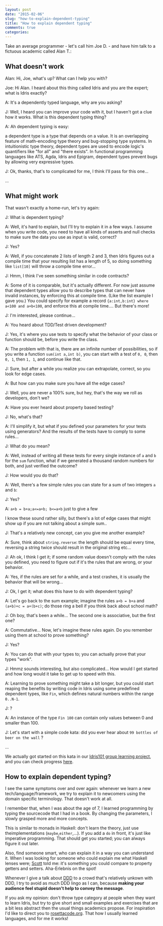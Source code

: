 ```yaml
---
layout: post
date: "2015-02-06"
slug: "how-to-explain-dependent-typing"
title: "How to explain dependent typing"
comments: true
categories: 
---
```

 
Take an average programmer - let's call him Joe D. - and have him talk to a fictuous academic called Alan T.:

## What doesn't work

Alan: Hi, Joe, what's up? What can I help you with?

Joe: Hi Alan. I heard about this thing called Idris and you are the expert; what is Idris exactly?

A: It's a dependently typed language, why are you asking?

J: Well, I heard you can improve your code with it, but I haven't got a clue how it works. What is this dependent typing thing?

A: Ah dependent typing is easy:

a dependent type is a type that depends on a value. It is an overlapping feature of math-encoding type theory and bug-stopping type systems. In intuitionistic type theory, dependent types are used to encode logic's quantifiers like "for all" and "there exists". In functional programming languages like ATS, Agda, Idris and Epigram, dependent types prevent bugs by allowing very expressive types.

J: Ok, thanks, that's to complicated for me, I think I'll pass for this one...

...

## What might work

That wasn't exactly a home-run, let's try again:

J: What is dependent typing?

A: Well, it's hard to explain, but I'll try to explain it in a few ways. I assume when you write code, you need to have all kinds of asserts and null checks to make sure the data you use as input is valid, correct?

J: Yes?

A: Well, if you concatenate 2 lists of length 2 and 3, then Idris figures out a compile time that your resulting list has a length of 5, so doing something like `list[10]` will throw a compile time error...

J: Hmm, I think I've seen something similar in code contracts?

A: Some of it is comparable, but it's actually different. For now just assume that dependent types allow you to describe types that can never have invalid instances, by enforcing this at compile time. (Like the list example I gave you.) You could specify for example a record `{a:int,b:int} where a<100 and a+b<100`, and enforce this at compile time.... But there's more!

J: I'm interested, please continue...

A: You heard about TDD/Test driven development?

J: Yes, it's where you use tests to specify what the behavior of your class or function should be, before you write the class.

A: The problem with that is, there are an infinite number of possibilities, so if you write a function `sum(int a,int b)`, you can start with a test of `0, 0`, then `0, 1`, then `1, 1`, and continue like that.

J: Sure, but after a while you realize you can extrapolate, correct, so you look for edge cases.

A: But how can you make sure you have all the edge cases?

J: Well, you are never a 100% sure, but hey, that's the way we roll as developers, don't we?

A: Have you ever heard about property based testing?

J: No, what's that?

A: I'll simplify it, but what if you defined your parameters for your tests using generators? And the results of the tests have to comply to some rules...

J: What do you mean?

A: Well, instead of writing all these tests for every single instance of `a` and `b` for the `sum` function, what if we generated a thousand random numbers for both, and just verified the outcome?

J: How would you do that?

A: Well, there's a few simple rules you can state for a sum of two integers `a` and `b`:

J: Yes?

A: `a+b = b+a;a<=a+b; b<=a+b` just to give a few

I know these sound rather silly, but there's a lot of edge cases that might show up if you are not talking about a simple sum..

J: That's a relatively new concept, can you give me another example?

A: Sure, think about `string.reverse`: the length should be equal every time, reversing a string twice should result in the original string etc...

J: Ah ok, I think I get it; if some random value doesn't comply with the rules you defined, you need to figure out if it's the rules that are wrong, or your behavior. 

A: Yes, if the rules are set for a while, and a test crashes, it is usually the behavior that will be wrong...

J: Ok, I get it; what does this have to do with dependent typing?

A: Let's go back to the sum example; imagine the rules `a+b = b+a` and `(a+b)+c = a+(b+c)`; do those ring a bell if you think back about school math?

J: Oh boy, that's been a while... The second one is associative, but the first one?

A: Commutative... Now, let's imagine these rules again. Do you remember using them at school to prove something?

J: Yes?

A: You can do that with your types to; you can actually prove that your types "work".

J: Hmmz sounds interesting, but also complicated... How would I get started and how long would it take to get up to speed with this.

A: Learning to prove something might take a bit longer, but you could start reaping the benefits by writing code in Idris using some predefined dependent types, like `Fin`, which defines natural numbers within the range `0..N-1`. 

J: ?

A: An instance of the type `Fin 100` can contain only values between 0 and smaller than 100.

J: Let's start with a simple code kata: did you ever hear about `99 bottles of beer on the wall` ?

...

We actually got started on this kata in our [Idris101 group learning project](https://twitter.com/search?q=idris101), and you can check progress [here](https://github.com/ToJans/idris101/tree/master/katas/001).



## How to explain dependent typing?

I see the same symptoms over and over again: whenever we learn a new tech/language/framework, we try to explain it to newcomers using the domain specific terminology. That doesn't work at all.

I remember that, when I was about the age of 7, I learned programming by typing the sourcecode that I had in a book. By changing the parameters, I slowly grasped more and more concepts.

This is similar to monads in Haskell: don't learn the theory, just use theimplementations (`maybe`,`either`,...). If you add a `do` in front, it's just like imperative programming. That should get you started; you can always figure it out later.

Also, find someone smart, who can explain it in a way you can understand it. When I was looking for someone who could explain me what Haskell lenses were; [Scott](https://twitter.com/ScottWlaschin) told me: it's something you could  compare to property getters and setters. Aha-Erlebnis on the spot!

Whenever I give a talk about [DDD](http://en.wikipedia.org/wiki/Domain-driven_design) to a crowd that's relatively unkown with DDD, I try to avoid as much DDD lingo as I can, because **making your audience feel stupid doesn't help to convey the message**.

If you ask my opinion: don't throw type category at people when they want to learn Idris, but try to give short and small examples and exercises that are a bit less abstract then the usual things academics propose. For inspiration I'd like to direct you to [rosettacode.org](http://rosettacode.org/). That how I usually learned languages, and for me it works!